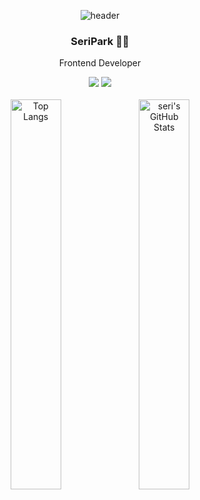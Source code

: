 <div align="center">

![header](https://capsule-render.vercel.app/api?type=waving&color=dfd3c3&height=130&section=header&fontSize=90)
### SeriPark 🧑‍💻
Frontend Developer

<a href="https://velog.io/@seripark"><img src="https://img.shields.io/badge/Velog-20C997?style=flat-square&logo=Velog&logoColor=white"/></a>
<a href="qkrtpfl9228@gmail.com"><img src="https://img.shields.io/badge/parkseridev@gmail.com-EA4335?style=flat-square&logo=Gmail&logoColor=white"/></a>
</br>
</br>
<img alt="Top Langs" width="40%" src="https://github-readme-stats.vercel.app/api/top-langs/?username=seriparkdev&layout=compact" />
<img alt="seri's GitHub Stats" width="40%" src="https://github-readme-stats.vercel.app/api?username=seriparkdev" />
</div>
